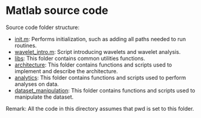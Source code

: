 # Matlab source code
Source code folder structure:
- [init.m](./init.m): Performs initialization, such as adding all paths needed to run routines.
- [wavelet_intro.m](./wavelet_intro.m): Script introducing wavelets and wavelet analysis.
- [libs](./libs/): This folder contains common utilities functions.
- [architecture](./architecture/): This folder contains functions and scripts used to implement and describe the architecture.
- [analytics](./analytics/): This folder contains functions and scripts used to perform analyses on data.
- [dataset_manipulation](./dataset_manipulation/): This folder contains functions and scripts used to manipulate the dataset.

Remark: All the code in this directory assumes that pwd is set to this folder.